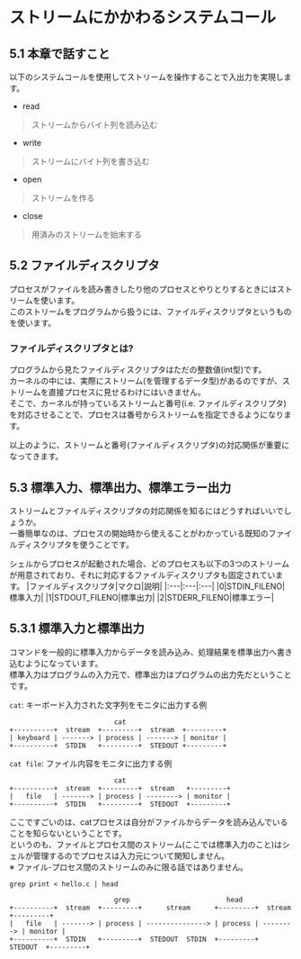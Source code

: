 # ストリームにかかわるシステムコール
## 5.1 本章で話すこと
以下のシステムコールを使用してストリームを操作することで入出力を実現します。
- read
> ストリームからバイト列を読み込む
- write
> ストリームにバイト列を書き込む
- open
> ストリームを作る
- close
> 用済みのストリームを始末する
## 5.2 ファイルディスクリプタ
プロセスがファイルを読み書きしたり他のプロセスとやりとりするときにはストリームを使います。  
このストリームをプログラムから扱うには、ファイルディスクリプタというものを使います。
### ファイルディスクリプタとは?
プログラムから見たファイルディスクリプタはただの整数値(int型)です。  
カーネルの中には、実際にストリーム(を管理するデータ型)があるのですが、ストリームを直接プロセスに見せるわけにはいきません。  
そこで、カーネルが持っているストリームと番号(i.e. ファイルディスクリプタ)を対応させることで、プロセスは番号からストリームを指定できるようになります。  
  
以上のように、ストリームと番号(ファイルディスクリプタ)の対応関係が重要になってきます。
## 5.3 標準入力、標準出力、標準エラー出力
ストリームとファイルディスクリプタの対応関係を知るにはどうすればいいでしょうか。  
一番簡単なのは、プロセスの開始時から使えることがわかっている既知のファイルディスクリプタを使うことです。  
  
シェルからプロセスが起動された場合、どのプロセスも以下の3つのストリームが用意されており、それに対応するファイルディスクリプタも固定されています。
|ファイルディスクリプタ|マクロ|説明|
|:---|:---|:---|
|0|STDIN_FILENO|標準入力|
|1|STDOUT_FILENO|標準出力|
|2|STDERR_FILENO|標準エラー|

## 5.3.1 標準入力と標準出力
コマンドを一般的に標準入力からデータを読み込み、処理結果を標準出力へ書き込むようになっています。  
標準入力はプログラムの入力元で、標準出力はプログラムの出力先だということです。  
  
`cat`: キーボード入力された文字列をモニタに出力する例
```
                          cat
+----------+  stream  +---------+  stream  +---------+
| keyboard | -------> | process | -------> | monitor |
+----------+  STDIN   +---------+  STEDOUT +---------+

```
  
`cat file`: ファイル内容をモニタに出力する例
```
                          cat
+----------+  stream  +---------+  stream   +---------+
|   file   | -------> | process | --------> | monitor |
+----------+  STDIN   +---------+  STEDOUT  +---------+

```
ここですごいのは、catプロセスは自分がファイルからデータを読み込んでいることを知らないということです。  
というのも、ファイルとプロセス間のストリーム(ここでは標準入力のこと)はシェルが管理するのでプロセスは入力元について関知しません。  
※ ファイル-プロセス間のストリームのみに限る話ではありません。  
  
`grep print < hello.c | head`
```
                          grep                        head
+----------+  stream  +---------+      stream      +---------+  stream   +---------+
|   file   | -------> | process | ---------------> | process | --------> | monitor |
+----------+  STDIN   +---------+  STEDOUT  STDIN  +---------+  STEDOUT  +---------+

```
